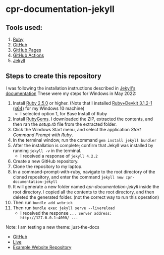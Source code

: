 # cpr-documentation-jekyll

## Tools used:

1. [Ruby](https://www.ruby-lang.org/en/)
2. [GitHub](https://github.com/about)
3. [GitHub Pages](https://pages.github.com/)
4. [GitHub Actions](https://github.com/features/actions)
5. [Jekyll](https://jekyllrb.com/)

## Steps to create this repository

I was following the installation instructions described in [Jekyll's documentation](https://jekyllrb.com/docs/installation/)
These were my steps for Windows in May 2022:

1.  Install [Ruby 2.5.0](https://www.ruby-lang.org/en/downloads/) or higher. 
    (Note that I installed  [Ruby+Devkit 3.1.2-1 (x64)](https://github.com/oneclick/rubyinstaller2/releases/download/RubyInstaller-3.1.2-1/rubyinstaller-devkit-3.1.2-1-x64.exe) for my Windows 10 machine)
    - I selected option 1, for Base Install of Ruby
2.  Install [RubyGems](https://rubygems.org/pages/download). 
    I downloaded the ZIP, extracted the contents, and then ran the *setup.rb* file from the extracted folder.
3.  Click the Windows Start menu, and select the application *Start Command Prompt with Ruby*.
4.  In the terminal window, run the command `gem install jekyll bundler`
5.  After the installation is complete; confirm that Jekyll was installed by running `jekyll -v` in the terminal.
    - I received a response of `jekyll 4.2.2`
6.  Create a new GitHub repository.
7.  Clone the repository to my laptop.
8.  In a command-prompt-with-ruby, navigate to the root directory of the cloned repository, and enter the command `jekyll new cpr-documentation-jekyll`
9.  It will generate a new folder named *cpr-documentation-jekyll* inside the root directory. 
    I copied all the contents to the root directory, and then deleted the generated folder. 
    (not the correct way to run this operation)
10. Then run `bundle add webrick`
11. Then run `bundle exec jekyll serve --livereload`
    - I received the response `... Server address: http://127.0.0.1:4000/ ...`

Note: I am testing a new theme: just-the-docs

- [GitHub](https://github.com/just-the-docs/just-the-docs)
- [Live](https://just-the-docs.github.io/just-the-docs/)
- [Example Website Repository](https://github.com/pmarsceill/jtd-remote)
